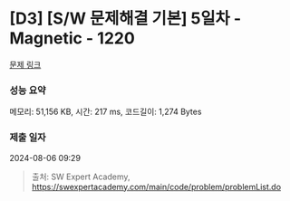 # [D3] [S/W 문제해결 기본] 5일차 - Magnetic - 1220 

[문제 링크](https://swexpertacademy.com/main/code/problem/problemDetail.do?contestProbId=AV14hwZqABsCFAYD) 

### 성능 요약

메모리: 51,156 KB, 시간: 217 ms, 코드길이: 1,274 Bytes

### 제출 일자

2024-08-06 09:29



> 출처: SW Expert Academy, https://swexpertacademy.com/main/code/problem/problemList.do